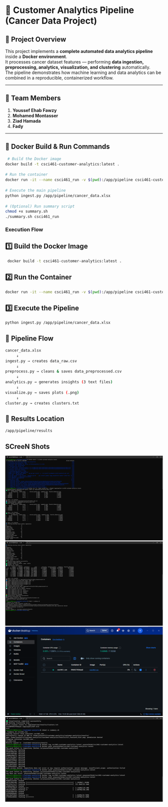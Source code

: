 # 🧠 Customer Analytics Pipeline (Cancer Data Project)

## 📘 Project Overview
This project implements a **complete automated data analytics pipeline** inside a **Docker environment**.  
It processes cancer dataset features — performing **data ingestion, preprocessing, analytics, visualization, and clustering** automatically.  
The pipeline demonstrates how machine learning and data analytics can be combined in a reproducible, containerized workflow.

---

## 👥 Team Members
1. **Youssef Ehab Fawzy**  
2. **Mohamed Montasser**  
3. **Ziad Hamada**  
4. **Fady**

---

 ## 🐳 Docker Build & Run Commands
 ```bash
  # Build the Docker image
 docker build -t csci461-customer-analytics:latest .

 # Run the container
 docker run -it --name csci461_run -v $(pwd):/app/pipeline csci461-customer-analytics:latest

 # Execute the main pipeline
 python ingest.py /app/pipeline/cancer_data.xlsx

 # (Optional) Run summary script
 chmod +x summary.sh
 ./summary.sh csci461_run

```
### Execution Flow
## 1️⃣ Build the Docker Image
 ```bash
  docker build -t csci461-customer-analytics:latest .

```

## 2️⃣ Run the Container
 ```bash
 docker run -it --name csci461_run -v $(pwd):/app/pipeline csci461-customer-analytics:latest


```
##  3️⃣ Execute the Pipeline
 ```bash
python ingest.py /app/pipeline/cancer_data.xlsx
 ```

## 🔁 Pipeline Flow
 ```bash
cancer_data.xlsx
      ↓
ingest.py → creates data_raw.csv
      ↓
preprocess.py → cleans & saves data_preprocessed.csv
      ↓
analytics.py → generates insights (3 text files)
      ↓
visualize.py → saves plots (.png)
      ↓
cluster.py → creates clusters.txt

 ```

## 📂 Results Location
 ```bash
/app/pipeline/results

 ```
## SCreeN Shots
![Data Flow](https://github.com/YouusseefEhab/-csci461-customer-analytics/blob/main/SScreen/Screenshot%202025-10-25%20214358.png)
![Data Flow](https://github.com/YouusseefEhab/-csci461-customer-analytics/blob/main/SScreen/Screenshot%202025-10-25%20214406.png)
![Data Flow](https://github.com/YouusseefEhab/-csci461-customer-analytics/blob/main/SScreen/Screenshot%202025-10-25%20214444.png)
![Data Flow](https://github.com/YouusseefEhab/-csci461-customer-analytics/blob/main/SScreen/Screenshot%202025-10-25%20225612.png)

